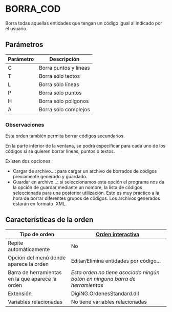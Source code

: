 # BORRA\_COD

Borra todas aquellas entidades que tengan un código igual al indicado por el usuario.

## Parámetros

| Parámetro | Descripción           |
| --------- | --------------------- |
| C         | Borra puntos y líneas |
| T         | Borra sólo textos     |
| L         | Borra sólo líneas     |
| P         | Borra sólo puntos     |
| H         | Borra sólo polígonos  |
| A         | Borra sólo complejos  |

### Observaciones

Esta orden también permita borrar códigos secundarios.

En la parte inferior de la ventana, se podrá especificar para cada uno de los códigos si se quieren borrar líneas, puntos o textos.

Existen dos opciones:

* Cargar de archivo...: para cargar un archivo de borrados de códigos previamente generado y guardado.
* Guardar en archivo...: si seleccionamos esta opción el programa nos da la opción de guardar mediante un nombre, la lista de códigos seleccionada para una posterior utilización. Esto es muy práctico a la hora de borrar diferentes grupos de códigos. Los archivos generados estarán en formato .XML.

## Características de la orden

| Tipo de orden                                    | [Orden interactiva](borra-cod.md)                                            |
| ------------------------------------------------ | ---------------------------------------------------------------------------- |
| Repite automáticamente                           | No                                                                           |
| Opción del menú donde aparece la orden           | Editar/Elimina entidades por código...                                       |
| Barra de herramientas en la que aparece la orden | _Esta orden no tiene asociado ningún botón en ninguna barra de herramientas_ |
| Extensión                                        | DigiNG.OrdenesStandard.dll                                                   |
| Variables relacionadas                           | No tiene variables relacionadas                                              |
